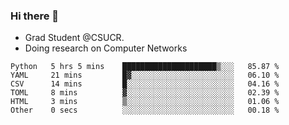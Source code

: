 ### Hi there 👋
- Grad Student @CSUCR. 
- Doing research on Computer Networks
<!--START_SECTION:waka-->

```text
Python   5 hrs 5 mins    █████████████████████▒░░░   85.87 %
YAML     21 mins         █▓░░░░░░░░░░░░░░░░░░░░░░░   06.10 %
CSV      14 mins         █░░░░░░░░░░░░░░░░░░░░░░░░   04.16 %
TOML     8 mins          ▓░░░░░░░░░░░░░░░░░░░░░░░░   02.39 %
HTML     3 mins          ▒░░░░░░░░░░░░░░░░░░░░░░░░   01.06 %
Other    0 secs          ░░░░░░░░░░░░░░░░░░░░░░░░░   00.18 %
```

<!--END_SECTION:waka-->
<!--
**jluo117/jluo117** is a ✨ _special_ ✨ repository because its `README.md` (this file) appears on your GitHub profile.

Here are some ideas to get you started:

- 🔭 I’m currently working on ...
- 🌱 I’m currently learning ...
- 👯 I’m looking to collaborate on ...
- 🤔 I’m looking for help with ...
- 💬 Ask me about ...
- 📫 How to reach me: ...
- 😄 Pronouns: ...
- ⚡ Fun fact: ...
-->
